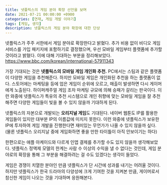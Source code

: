 ```yaml
---
title: 넷플릭스의 게임 분야 확장 선언을 보며
date: 2021-07-21 00:00:00 +0900
categories: [연재, 게임 개발 이야기]
tags: [게임, 생각]
description: 넷플릭스의 게임 분야 확장에 대한 단상
---
```


넷플릭스가 주주 서한에서 게임 분야로 확장한다고 밝혔다. 추가 비용 없이 비디오 게임 서비스를 가입 패키지에 포함하기로 결정했으며, 우선 모바일 게임부터 플랫폼에 추가할 것이라고 밝혔다. 이에 대해 기대하는 부분을 정리해보았다.
https://www.bbc.com/korean/international-57911343

가장 기대되는 것은 **넷플릭스의 모바일 게임 개인화 추천.** PC에서는 스팀과 같은 플랫폼이 다양한 게임을 추천해준다. 하지만 모바일 게임은 개인화된 추천을 하는 플랫폼이 없다. 스토어에는 마케팅을 등에 업은 게임이 순위에 오르고, 매출이 발생하면 다시 게이머에게 노출된다. 하이퍼캐주얼 게임 조차 마케팅 규모에 의해 승패가 갈리는 판국이다. 이런 와중에 넷플릭스가 특유의 추천 시스템으로 개인 취향에 맞는 모바일 게임을 잘 추천해주면 다양한 게임들이 빛을 볼 수 있지 않을까 기대하게 된다.

넷플릭스의 자본으로 개발되는 **오리지널 게임**도 기대된다. 네이버 웹툰도 IP를 활용한 게임들이 있지만 대부분 IP의 이름값에 미치지 못한다. 이런 와중에 넷플릭스가 보유한 IP에 투자하여 게임 개발을 진행한다면 재미있는 무언가가 나올 수 있지 않을까 싶다. (물론 넷플릭스 오리지날 중에 게임화하면 좋을 만한 타이틀이 아직 안보이기는 하다)

한편으로는 애플 아케이드와 다르게 인앱 결제를 추가할 수도 있지 않을까 생각해보았다. 넷플릭스 정액제 모델의 한계는 사람 수 이상의 수익을 낼 수 없다는 것인데, 게임 분야로의 확장을 통해 그 부분을 해결하려는 걸 수도 있겠다는 생각이 들었다.

게임은 경쟁이 치열한 분야인 만큼 넷플릭스가 단 시간에 성과를 내기는 어려울 것이다. 하지만 넷플릭스가 한국 드라마의 다양성에 크게 기여한 것을 지켜본 만큼, 게이머로서 참신한 게임이 나오는 것을 기대하며 응원해본다.